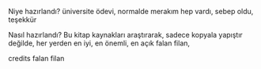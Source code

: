 Niye hazırlandı?
üniversite ödevi, normalde merakım hep vardı, sebep oldu, teşekkür

Nasıl hazırlandı?
Bu kitap kaynakları araştırarak, sadece kopyala yapıştır değilde, her yerden en iyi, en önemli, en açık falan filan,

credits falan filan